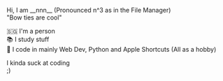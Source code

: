 Hi, I am \_\_nnn\_\_ (Pronounced n^3 as in the File Manager)  
"Bow ties are cool"  

🇸🇬 I'm a person  
📚 I study stuff  
💾 I code in mainly Web Dev, Python and Apple Shortcuts (All as a hobby)  

I kinda suck at coding  
;)
